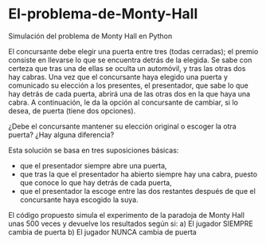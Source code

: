 # El-problema-de-Monty-Hall
Simulación del problema de Monty Hall en Python

El concursante debe elegir una puerta entre tres (todas cerradas); 
el premio consiste en llevarse lo que se encuentra detrás de la elegida. 
Se sabe con certeza que tras una de ellas se oculta un automóvil, y tras las otras dos hay cabras. 
Una vez que el concursante haya elegido una puerta y comunicado su elección a los presentes, el presentador, que sabe lo que hay detrás de cada puerta,
abrirá una de las otras dos en la que haya una cabra. 
A continuación, le da la opción al concursante de cambiar, si lo desea, de puerta (tiene dos opciones). 

¿Debe el concursante mantener su elección original o escoger la otra puerta? 
¿Hay alguna diferencia?

Esta solución se basa en tres suposiciones básicas:

- que el presentador siempre abre una puerta,
- que tras la que el presentador ha abierto siempre hay una cabra, puesto que conoce lo que hay detrás de cada puerta,
- que el presentador la escoge entre las dos restantes después de que el concursante haya escogido la suya.

El código propuesto simula el experimento de la paradoja de Monty Hall unas 500 veces y devuelve los resultados según si:
a) El jugador SIEMPRE cambia de puerta
b) El jugador NUNCA cambia de puerta
